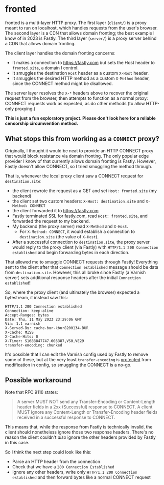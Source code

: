 # fronted
fronted is a multi-layer HTTP proxy.
The first layer (`client/`) is a proxy meant to run on localhost,
which handles requests from the user's browser.
The second layer is a CDN that allows domain fronting; the best example I know of in 2023 is Fastly.
The third layer (`server/`) is a proxy server behind a CDN that allows domain fronting.

The client layer handles the domain fronting concerns:
* It makes a connection to https://fastly.com but sets the Host header to `fronted.site`, a domain I control.
* It smuggles the destination `Host` header as a custom `X-Host` header.
* It smuggles the desired HTTP method as a custom `X-Method` header, since the CONNECT method might be disallowed.

The server layer resolves the `X-*` headers above to recover the original request from the browser,
then attempts to function as a normal proxy:
CONNECT requests work as expected, as do other methods (to allow HTTP-only proxying.)

**This is just a fun exploratory project.
Please don't look here for a reliable censorship circumvention method.**

## What stops this from working as a `CONNECT` proxy?
Originally, I thought it would be neat to provide an HTTP CONNECT proxy
that would block resistance via domain fronting.
The only popular edge provider I know of that currently allows domain fronting is Fastly.
However, Fastly doesn't allow CONNECT, so I tried smuggling the method through.

That is, whenever the local proxy client saw a CONNECT request for `destination.site`:

* the client rewrote the request as a GET and set `Host: fronted.site` (my backend)
* the client set two custom headers: `X-Host: destination.site` and `X-Method: CONNECT`
* the client forwarded it to https://fastly.com 
* Fastly terminated SSL for fastly.com, read `Host: fronted.site`, and forwarded the request to my backend.
* My backend (the proxy server) read `X-Method` and `X-Host`.
    * For `X-Method: CONNECT`, it would establish a connection to `destination.site` (the value of `X-Host`).
* After a successful connection to `destination.site`, the proxy server would reply to the proxy client (via Fastly) with `HTTP/1.1 200 Connection established` and begin forwarding bytes in each direction.

That allowed me to smuggle CONNECT requests through Fastly!
Everything sent to the client after that `Connection established` message should be data from `destination.site`.
However, this all broke since Fastly (a Varnish server) sets additional response headers
after the initial `Connection established`!

So, where the proxy client (and ultimately the browser) expected a bytestream, it instead saw this:

```
HTTP/1.1 200 Connection established
Connection: keep-alive
Accept-Ranges: bytes
Date: Thu, 11 May 2023 23:29:06 GMT
Via: 1.1 varnish
X-Served-By: cache-bur-kbur8200134-BUR
X-Cache: MISS
X-Cache-Hits: 0
X-Timer: S1683847747.605387,VS0,VE29
transfer-encoding: chunked
```

It's possible that I can edit the Varnish config used by Fastly to remove some of these,
but at the very least `transfer-encoding` is [protected](https://developer.fastly.com/reference/http/http-headers/Transfer-Encoding/)
from modification in config, so smuggling the CONNECT is a no-go.


## Possible workaround
Note that RFC 9110 states:

> A server MUST NOT send any Transfer-Encoding or Content-Length header fields in a 2xx (Successful) response to CONNECT. A client MUST ignore any Content-Length or Transfer-Encoding header fields received in a successful response to CONNECT.

This means that, while the response from Fastly is technically invalid,
the client should nonetheless ignore those two response headers.
There's no reason the client couldn't *also* ignore the other headers provided by Fastly in this case.

So I think the next step could look like this:

* Parse an HTTP header from the connection
* Check that we have a `200 Connection Established`
* Ignore any other headers, write only `HTTP/1.1 200 Connection established` and then forward bytes like a normal CONNECT request
